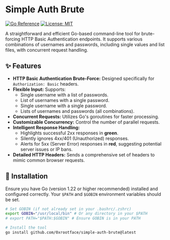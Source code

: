 # Simple Auth Brute

[![Go Reference](https://pkg.go.dev/badge/github.com/0xrootface/simple-auth-brute.svg)](https://pkg.go.dev/github.com/0xrootface/simple-auth-brute)
[![License: MIT](https://img.shields.io/badge/License-MIT-yellow.svg)](https://opensource.org/licenses/MIT)

A straightforward and efficient Go-based command-line tool for brute-forcing HTTP Basic Authentication endpoints. It supports various combinations of usernames and passwords, including single values and list files, with concurrent request handling.

## ✨ Features

* **HTTP Basic Authentication Brute-Force:** Designed specifically for `Authorization: Basic` headers.
* **Flexible Input:** Supports:
    * Single username with a list of passwords.
    * List of usernames with a single password.
    * Single username with a single password.
    * Lists of usernames and passwords (all combinations).
* **Concurrent Requests:** Utilizes Go's goroutines for faster processing.
* **Customizable Concurrency:** Control the number of parallel requests.
* **Intelligent Response Handling:**
    * Highlights successful 2xx responses in **green**.
    * Silently ignores 4xx/401 (Unauthorized) responses.
    * Alerts for 5xx (Server Error) responses in **red**, suggesting potential server issues or IP bans.
* **Detailed HTTP Headers:** Sends a comprehensive set of headers to mimic common browser requests.

## 🚀 Installation

Ensure you have Go (version 1.22 or higher recommended) installed and configured correctly. Your `$PATH` and `$GOBIN` environment variables should be set.

```bash
# Set GOBIN (if not already set in your .bashrc/.zshrc)
export GOBIN="/usr/local/bin" # Or any directory in your $PATH
# export PATH="$PATH:$GOBIN" # Ensure GOBIN is in your PATH

# Install the tool
go install github.com/0xrootface/simple-auth-brute@latest
